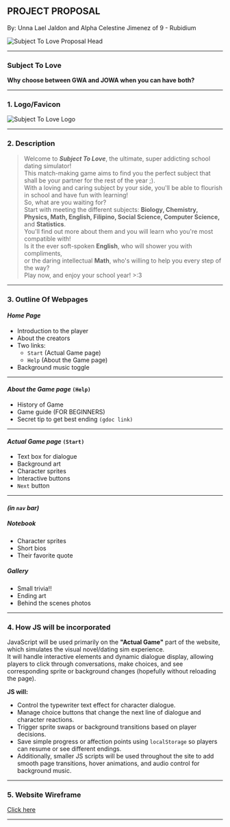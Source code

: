 ## **PROJECT PROPOSAL**
By: Unna Lael Jaldon and Alpha Celestine Jimenez of 9 - Rubidium

![Subject To Love Proposal Head](https://cdn.discordapp.com/attachments/1155783555822141502/1432977222007914527/Pink_Cream_Sweet_Cute_Illustrative_Cupcake_Brand_Logo_1200_x_1000_px_1200_x_500_px.png?ex=69030389&is=6901b209&hm=0ece857febee3344bd0f35b1a4485019e12405c70041ac01989ebf122195c8c8)

---

### **Subject To Love**
**Why choose between GWA and JOWA when you can have both?**

---

### **1. Logo/Favicon**

![Subject To Love Logo](https://media.discordapp.net/attachments/1155783555822141502/1432979830168883270/8SCpl2AAAABklEQVQDAG2tm95dUCaBAAAAAElFTkSuQmCC.png?ex=690305f6&is=6901b476&hm=735e608c2fd7c02f8992672adba7c20262ec57947620797beb9e3d69fa535be2&=&format=webp&quality=lossless&width=510&height=429)

---

### **2. Description**
> Welcome to ***Subject To Love***, the ultimate, super addicting school dating simulator!  
> This match-making game aims to find you the perfect subject that shall be your partner for the rest of the year ;).  
> With a loving and caring subject by your side, you'll be able to flourish in school and have fun with learning!  
> So, what are you waiting for?  
> Start with meeting the different subjects: **Biology, Chemistry, Physics, Math, English, Filipino, Social Science, Computer Science,** and **Statistics**.  
> You'll find out more about them and you will learn who you're most compatible with!  
> Is it the ever soft-spoken **English**, who will shower you with compliments,  
> or the daring intellectual **Math**, who's willing to help you every step of the way?  
> Play now, and enjoy your school year! >:3

---

### **3. Outline Of Webpages**
#### ***Home Page***
- Introduction to the player  
- About the creators  
- Two links:  
  - `Start` (Actual Game page)  
  - `Help` (About the Game page)  
- Background music toggle  

---

#### ***About the Game page*** `(Help)`
- History of Game  
- Game guide (FOR BEGINNERS)  
- Secret tip to get best ending `(gdoc link)`

---

#### ***Actual Game page*** `(Start)`
- Text box for dialogue  
- Background art  
- Character sprites  
- Interactive buttons  
- `Next` button  

---

#### *(in `nav` bar)*

##### ***Notebook*** 
- Character sprites  
- Short bios  
- Their favorite quote  

##### ***Gallery*** 
- Small trivia!!  
- Ending art  
- Behind the scenes photos  

---

### **4. How JS will be incorporated**

JavaScript will be used primarily on the **"Actual Game"** part of the website, which simulates the visual novel/dating sim experience.  
It will handle interactive elements and dynamic dialogue display, allowing players to click through conversations, make choices, and see corresponding sprite or background changes (hopefully without reloading the page).

**JS will:**
- Control the typewriter text effect for character dialogue.  
- Manage choice buttons that change the next line of dialogue and character reactions.  
- Trigger sprite swaps or background transitions based on player decisions.  
- Save simple progress or affection points using `localStorage` so players can resume or see different endings.  
- Additionally, smaller JS scripts will be used throughout the site to add smooth page transitions, hover animations, and audio control for background music.

---

### **5. Website Wireframe**

[Click here](https://www.canva.com/design/DAG3JuFmKzE/Ik5zgKS65P_vFvCoF-FDXA/edit?utm_content=DAG3JuFmKzE&utm_campaign=designshare&utm_medium=link2&utm_source=sharebutton)

---



